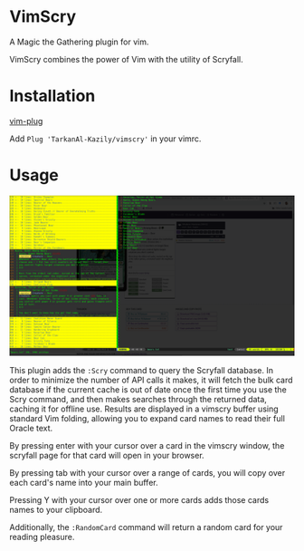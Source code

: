 # VimScry

A Magic the Gathering plugin for vim.

VimScry combines the power of Vim with the utility of Scryfall.

# Installation

[vim-plug](https://github.com/junegunn/vim-plug)

Add 
`Plug 'TarkanAl-Kazily/vimscry'`
in your vimrc.

# Usage

![Bears!](Example.png)

This plugin adds the `:Scry` command to query the Scryfall database. In order
to minimize the number of API calls it makes, it will fetch the bulk card
database if the current cache is out of date once the first time you use the
Scry command, and then makes searches through the returned data, caching
it for offline use. Results are displayed in a vimscry buffer using standard
Vim folding, allowing you to expand card names to read their full Oracle text.

By pressing enter with your cursor over a card in the vimscry window, the
scryfall page for that card will open in your browser.

By pressing tab with your cursor over a range of cards, you will copy over
each card's name into your main buffer.

Pressing Y with your cursor over one or more cards adds those cards names
to your clipboard.

Additionally, the `:RandomCard` command will return a random card for your
reading pleasure.
